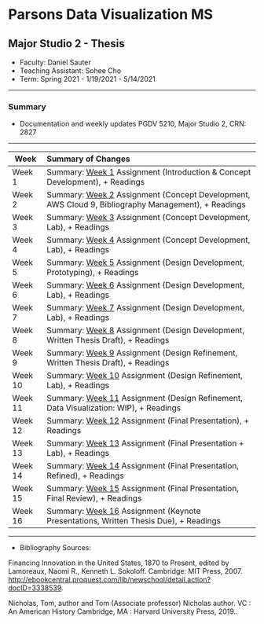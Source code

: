 # Parsons Data Visualization MS 
## Major Studio 2 - Thesis
* Faculty: Daniel Sauter    
* Teaching Assistant: Sohee Cho
* Term: Spring 2021 - 1/19/2021 - 5/14/2021
---
### Summary 
* Documentation and weekly updates PGDV 5210, Major Studio 2, CRN: 2827
---

| Week          | Summary of Changes|   
| ------------- |:----------------- | 
| Week 1        | Summary: [Week 1](https://github.com/leeallennyc/thesis/tree/main/assignments/week1) Assignment (Introduction & Concept Development), + Readings| 
| Week 2        | Summary: [Week 2](https://github.com/leeallennyc/thesis/tree/main/assignments/week2) Assignment (Concept Development, AWS Cloud 9, Bibliography Management), + Readings|   
| Week 3        | Summary: [Week 3](https://github.com/leeallennyc/thesis/tree/main/assignments/week3) Assignment (Concept Development, Lab), + Readings|  
| Week 4        | Summary: [Week 4](https://github.com/leeallennyc/thesis/tree/main/assignments/week4) Assignment (Concept Development, Lab), + Readings|
| Week 5        | Summary: [Week 5](https://github.com/leeallennyc/thesis/tree/main/assignments/week5) Assignment (Design Development, Prototyping), + Readings|   
| Week 6        | Summary: [Week 6](https://github.com/leeallennyc/thesis/tree/main/assignments/week6) Assignment (Design Development, Lab), + Readings|          
| Week 7        | Summary: [Week 7](https://github.com/leeallennyc/thesis/tree/main/assignments/week7) Assignment (Design Development, Lab), + Readings| 
| Week 8        | Summary: [Week 8](https://github.com/leeallennyc/thesis/tree/main/assignments/week8) Assignment (Design Development, Written Thesis Draft), + Readings|       
| Week 9        | Summary: [Week 9](https://github.com/leeallennyc/thesis/tree/main/assignments/week9) Assignment (Design Refinement, Written Thesis Draft), + Readings|      
| Week 10       | Summary: [Week 10](https://github.com/leeallennyc/thesis/tree/main/assignments/week10) Assignment (Design Refinement, Lab), + Readings| 
| Week 11       | Summary: [Week 11](https://github.com/leeallennyc/thesis/tree/main/assignments/week11) Assignment (Design Refinement, Data Visualization: WIP), + Readings|   
| Week 12       | Summary: [Week 12](https://github.com/leeallennyc/thesis/tree/main/assignments/week12) Assignment (Final Presentation), + Readings|
| Week 13        | Summary: [Week 13](https://github.com/leeallennyc/thesis/tree/main/assignments/week13) Assignment (Final Presentation + Lab), + Readings|       
| Week 14       | Summary: [Week 14](https://github.com/leeallennyc/thesis/tree/main/assignments/week14) Assignment (Final Presentation, Refined), + Readings|      
| Week 15       | Summary: [Week 15](https://github.com/leeallennyc/thesis/tree/main/assignments/week15) Assignment (Final Presentation, Final Review), + Readings| 
| Week 16       | Summary: [Week 16](https://github.com/leeallennyc/thesis/tree/main/assignments/week16) Assignment (Keynote Presentations, Written Thesis Due), + Readings|   

---
* Bibliography Sources:

Financing Innovation in the United States, 1870 to Present, edited by Lamoreaux, Naomi R., Kenneth L. Sokoloff. Cambridge: MIT Press, 2007. http://ebookcentral.proquest.com/lib/newschool/detail.action?docID=3338539.

Nicholas, Tom, author and Tom (Associate professor) Nicholas author. VC : An American History Cambridge, MA : Harvard University Press, 2019..